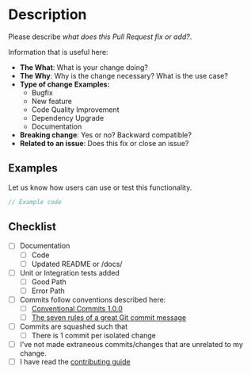 # Description

Please describe _what does this Pull Request fix or add?_.

Information that is useful here:

* **The What**: What is your change doing?
* **The Why**: Why is the change necessary? What is the use case?
* **Type of change**
  **Examples:**
  * Bugfix
  * New feature
  * Code Quality Improvement
  * Dependency Upgrade
  * Documentation
* **Breaking change**: Yes or no? Backward compatible?
* **Related to an issue**: Does this fix or close an issue?

## Examples

Let us know how users can use or test this functionality.

```go
// Example code
```

## Checklist

* [ ] Documentation
  * [ ] Code
  * [ ] Updated README or /docs/
* [ ] Unit or Integration tests added
  * [ ] Good Path
  * [ ] Error Path
* [ ] Commits follow conventions described here:
  * [ ] [Conventional Commits 1.0.0](https://conventionalcommits.org/en/v1.0.0-beta.4/#summary)
  * [ ] [The seven rules of a great Git commit message](https://chris.beams.io/posts/git-commit/#seven-rules)
* [ ] Commits are squashed such that
  * [ ] There is 1 commit per isolated change
* [ ] I've not made extraneous commits/changes that are unrelated to my change.
* [ ] I have read the [contributing guide][]

[contributing guide]: https://github.com/devnw/.github/blob/main/CONTRIBUTING.md
